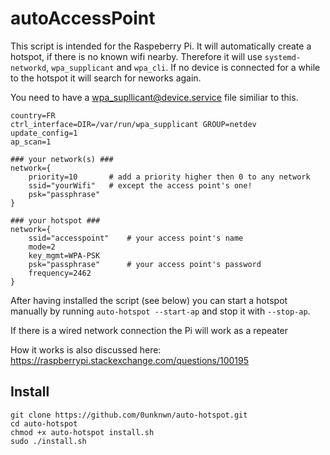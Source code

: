 # autoAccessPoint
This script is intended for the Raspeberry Pi. It will automatically create a hotspot, if there is no known wifi nearby. 
Therefore it will use `systemd-networkd`, `wpa_supplicant` and `wpa_cli`.
If no device is connected for a while to the hotspot it will search for neworks again.

You need to have a wpa_supllicant@device.service file similiar to this.

```
country=FR                                                                        
ctrl_interface=DIR=/var/run/wpa_supplicant GROUP=netdev                           
update_config=1                                                                   
ap_scan=1

### your network(s) ###    
network={                                                                         
    priority=10       # add a priority higher then 0 to any network                                                         
    ssid="yourWifi"   # except the access point's one!
    psk="passphrase"                                                 
} 

### your hotspot ###                                                                                  
network={                                                                        
    ssid="accesspoint"    # your access point's name                                                            
    mode=2                                                                       
    key_mgmt=WPA-PSK                                                             
    psk="passphrase"      # your access point's password                                    
    frequency=2462                                                               
}
```

After having installed the script (see below) you can start a hotspot manually by running `auto-hotspot --start-ap` 
and stop it with `--stop-ap`.

If there is a wired network connection the Pi will work as a repeater

How it works is also discussed here: 
https://raspberrypi.stackexchange.com/questions/100195


## Install

```
git clone https://github.com/0unknwn/auto-hotspot.git
cd auto-hotspot
chmod +x auto-hotspot install.sh
sudo ./install.sh
```

